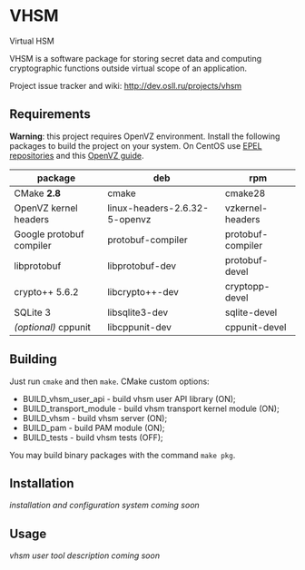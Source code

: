VHSM
====

Virtual HSM

VHSM is a software package for storing secret data and computing cryptographic functions outside virtual scope of an application.

Project issue tracker and wiki: http://dev.osll.ru/projects/vhsm

## Requirements

**Warning**: this project requires OpenVZ environment. Install the following packages to build the project on your system. On CentOS use [EPEL repositories](http://fedoraproject.org/wiki/EPEL/FAQ#How_can_I_install_the_packages_from_the_EPEL_software_repository.3F) and this [OpenVZ guide](http://www.howtoforge.com/installing-and-using-openvz-on-centos-6.4).

| package                  | deb                           | rpm               |
| ------------------------ | ----------------------------- | ----------------- |
| CMake **2.8**            | cmake                         | cmake28           |
| OpenVZ kernel headers    | linux-headers-2.6.32-5-openvz | vzkernel-headers  |
| Google protobuf compiler | protobuf-compiler             | protobuf-compiler |
| libprotobuf		   | libprotobuf-dev               | protobuf-devel    |
| crypto++ 5.6.2           | libcrypto++-dev               | cryptopp-devel    |
| SQLite 3 		   | libsqlite3-dev                | sqlite-devel      |
| *(optional)* cppunit	   | libcppunit-dev                | cppunit-devel     |

## Building
Just run `cmake` and then `make`. CMake custom options:

* BUILD_vhsm_user_api - build vhsm user API library (ON);
* BUILD_transport_module - build vhsm transport kernel module (ON);
* BUILD_vhsm - build vhsm server (ON);
* BUILD_pam - build PAM module (ON);
* BUILD_tests - build vhsm tests (OFF);

You may build binary packages with the command `make pkg`.

## Installation
*installation and configuration system coming soon*

## Usage
*vhsm user tool description coming soon* 

